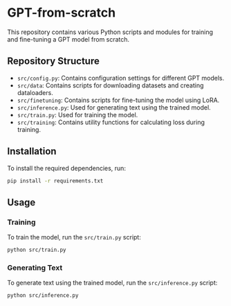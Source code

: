 # GPT-from-scratch

This repository contains various Python scripts and modules for training and fine-tuning a GPT model from scratch.

## Repository Structure

- `src/config.py`: Contains configuration settings for different GPT models.
- `src/data`: Contains scripts for downloading datasets and creating dataloaders.
- `src/finetuning`: Contains scripts for fine-tuning the model using LoRA.
- `src/inference.py`: Used for generating text using the trained model.
- `src/train.py`: Used for training the model.
- `src/training`: Contains utility functions for calculating loss during training.

## Installation

To install the required dependencies, run:

```bash
pip install -r requirements.txt
```

## Usage

### Training

To train the model, run the `src/train.py` script:

```bash
python src/train.py
```

### Generating Text

To generate text using the trained model, run the `src/inference.py` script:

```bash
python src/inference.py
```

